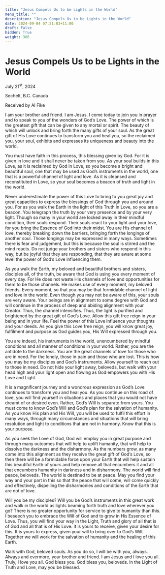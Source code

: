 ```yaml
---
title: "Jesus Compels Us to be Lights in the World"
menu_title: ""
description: "Jesus Compels Us to be Lights in the World"
date: 2024-09-04 07:21:03+11:00
draft: False
hidden: True
weight: 386
---
```

# Jesus Compels Us to be Lights in the World

July 21<sup>st</sup>, 2024

Sechelt, B.C. Canada

Received by Al Fike 

I am your brother and friend. I am Jesus. I come today to join you in prayer and to speak to you of the wonders of God’s Love. The power of which is the greatest gift that can be given to any mortal or spirit. The beauty of which will unlock and bring forth the many gifts of your soul. As the great gift of His Love continues to transform you and heal you, so the reclaimed you, your soul, exhibits and expresses its uniqueness and beauty into the world. 

You must have faith in this process, this blessing given by God. For it is given in love and it shall never be taken from you. As your soul builds in this Love, as it is reclaimed by God in Love, so you become a bright and beautiful soul, one that may be used as God’s instruments in the world, one that is a powerful channel of light and love. As it is cleansed and reconstituted in Love, so your soul becomes a beacon of truth and light in the world.  

Never underestimate the power of this Love to bring to you great joy and great capacities to express the blessings of God through you and around you. For as you walk the Earth in the light of this Truth in Love, so you are a beacon. You telegraph the truth by your very presence and by your very light. Though so many in your world are locked away in their mindful condition, their souls respond. Their souls react to your light and your love, for you bring the Essence of God into their midst. You are His channel of love, thereby breaking down the barriers, bringing forth the longings of another soul. Those longings may be expressed in many ways. Sometimes there is fear and judgement, but this is because the soul is stirred and the mind reacts. Do not judge your brothers and sisters who respond in this way, but be joyful that they are responding, that they are aware at some level the power of God’s Love influencing them. 

As you walk the Earth, my beloved and beautiful brothers and sisters, disciples all, of the truth, be aware that God is using you every moment of every day. For He does not waste His channels of love and opportunities for them to be those channels. He makes use of every moment, my beloved friends. Every moment, so that you may be that formidable channel of light and love in the world. Even though you may not be aware of this, your souls are very aware. Your beings are in alignment to some degree with God and will continue in the process of deep and abiding alignment with your Creator. Thus, the channel intensifies. Thus, the light is purified and brightened by the great gift of God’s Love. Allow this gift free reign in your being and in your life. Feel the power of this Love influence your thoughts and your deeds. As you give this Love free reign, you will know great joy, fulfilment and purpose as God guides you, His Will expressed through you. 

You are indeed, his instruments in the world, unencumbered by mindful conditions and all manner of conditions in your world. Rather, you are the antidote to the darkness. You are the great channels of love for those who are in need. For the lonely, those in pain and those who are lost. This is how you may be my disciples and God’s instruments. Allow yourself to reach out to those in need. Do not hide your light away, beloveds, but walk with your head high and your light open and flowing as God empowers you with His Love and Light. 

It is a magnificent journey and a wondrous expression as God’s Love continues to transform you and heal you. As you continue on this road of love, you will find yourself in situations and places that you would not have dreamt of or desired even. Rather, God’s Will is separate from yours. You must come to know God’s Will and God’s plan for the salvation of humanity. As you know His plan and His Will, you will be used to fulfil this effort in many ways, through many circumstances and situations that will bring resolution and light to conditions that are not in harmony. Know that this is your purpose. 

As you seek the Love of God, God will employ you in great purpose and through many outcomes that will help to uplift humanity, that will help to dissolve the darkness and the disharmony. As the numbers grow, as many come into this alignment as they receive the great gift of God’s Love, so then there will be a formidable force upon your Earth that will help sustain this beautiful Earth of yours and help remove all that encumbers it and all that encumbers humanity in darkness and in disharmony. The world will find peace, beloveds. The world is destined to be at peace. May you find your way and your part in this so that the peace that will come, will come quickly and effectively, dispelling the disharmonies and conditions of the Earth that are not of love. 

Will you be my disciples? Will you be God’s instruments in this great work and walk in the world as lights beaming forth truth and love wherever you go? There is no greater opportunity for service to give to humanity than this. I beseech you to embrace the Will of God and to grow in His Essence of Love. Thus, you will find your way in the Light, Truth and glory of all that is of God and all that is of His Love. It is yours to receive, given your desire for this. It is yours to express, given your will to bring over to God’s Will. Together we will work for the salvation of humanity and the healing of this Earth. 

Walk with God, beloved souls. As you do so, I will be with you, always. Always and evermore, your brother and friend. I am Jesus and I love you all. Truly, I love you all. God bless you. God bless you, beloveds. In the Light of Truth and Love, may you be blessed. 